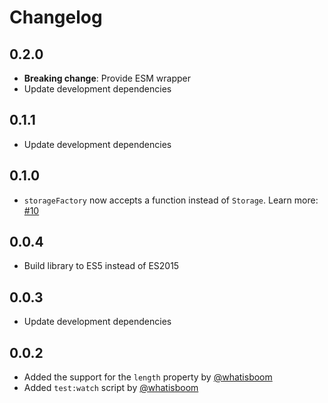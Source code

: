 # Changelog

## 0.2.0

* **Breaking change**: Provide ESM wrapper
* Update development dependencies

## 0.1.1

* Update development dependencies

## 0.1.0

* `storageFactory` now accepts a function instead of `Storage`. Learn more: [#10](https://github.com/MichalZalecki/storage-factory/issues/10)

## 0.0.4

* Build library to ES5 instead of ES2015

## 0.0.3

* Update development dependencies

## 0.0.2

* Added the support for the `length` property by [@whatisboom](https://github.com/whatisboom)
* Added `test:watch` script by [@whatisboom](https://github.com/whatisboom)
